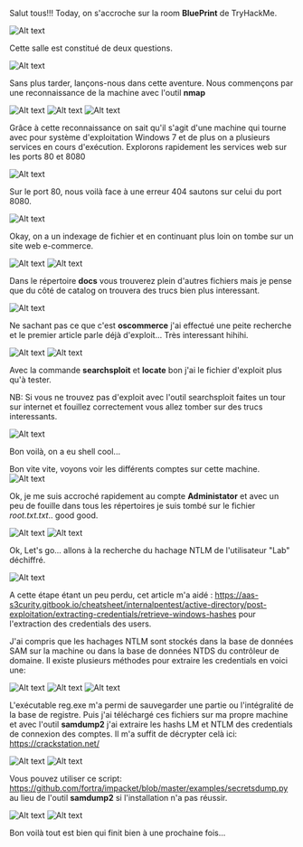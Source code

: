 Salut tous!!!
Today, on s'accroche sur la room **BluePrint** de TryHackMe.

![Alt text](image/blueprint0.png)

Cette salle est constitué de deux questions.

![Alt text](image/blueprint1.png)

Sans plus tarder, lançons-nous dans cette aventure. Nous commençons par une reconnaissance de la machine avec l'outil **nmap**

![Alt text](image/blueprint2.png)
![Alt text](image/blueprint3.png)
![Alt text](image/blueprint4.png)

Grâce à cette reconnaissance on sait qu'il s'agit d'une machine qui tourne avec pour système d'exploitation Windows 7 et de plus on a plusieurs services en cours d'exécution. Explorons rapidement les services web sur les ports 80 et 8080

![Alt text](image/blueprint5.png)

Sur le port 80, nous voilà face à une erreur 404 sautons sur celui du port 8080.

![Alt text](image/blueprint6.png)

Okay, on a un indexage de fichier et en continuant plus loin on tombe sur un site web e-commerce.

![Alt text](image/blueprint7.png)
![Alt text](image/blueprint8.png)

Dans le répertoire **docs** vous trouverez plein d'autres fichiers mais je pense que du côté de catalog on trouvera des trucs bien plus interessant.

![Alt text](image/blueprint9.png)

Ne sachant pas ce que c'est **oscommerce** j'ai effectué une peite recherche et le premier article parle déjà d'exploit... Très interessant hihihi.

![Alt text](image/blueprint10.png)
![Alt text](image/blueprint11.png)

Avec la commande **searchsploit** et **locate** bon j'ai le fichier d'exploit plus qu'à tester.

NB: Si vous ne trouvez pas d'exploit avec l'outil searchsploit faites un tour sur internet et fouillez correctement vous allez tomber sur des trucs interessants.

![Alt text](image/blueprint12.png)

Bon voilà, on a eu shell cool...

Bon vite vite, voyons voir les différents comptes sur cette machine.
![Alt text](image/blueprint13.png)

Ok, je me suis accroché rapidement au compte **Administator** et avec un peu de fouille dans tous les répertoires je suis tombé sur le fichier *root.txt.txt*.. good good.

![Alt text](image/blueprint14.png)
![Alt text](image/blueprint15.png)

Ok, Let's go... allons à la recherche du hachage NTLM de l'utilisateur "Lab" déchiffré.

![Alt text](image/blueprint16.png)

A cette étape étant un peu perdu, cet article m'a aidé : https://aas-s3curity.gitbook.io/cheatsheet/internalpentest/active-directory/post-exploitation/extracting-credentials/retrieve-windows-hashes pour l'extraction des credentials des users.

J'ai compris que les hachages NTLM sont stockés dans la base de données SAM sur la machine ou dans la base de données NTDS du contrôleur de domaine. Il existe plusieurs méthodes pour extraire les credentials en voici une:

![Alt text](image/blueprint17.png)
![Alt text](image/blueprint18.png)
![Alt text](image/blueprint19.png)

L'exécutable reg.exe m'a permi de sauvegarder une partie ou l'intégralité de la base de registre. Puis j'ai téléchargé ces fichiers sur ma propre machine et avec l'outil **samdump2** j'ai extraire les hashs LM et NTLM des credentials de connexion des comptes. Il m'a suffit de décrypter celà ici: https://crackstation.net/

![Alt text](image/blueprint20.png)
![Alt text](image/blueprint21.png)

Vous pouvez utiliser ce script: https://github.com/fortra/impacket/blob/master/examples/secretsdump.py au lieu de l'outil **samdump2** si l'installation n'a pas réussir.

![Alt text](image/blueprint22.png)
![Alt text](image/blueprint23.png)

Bon voilà tout est bien qui finit bien à une prochaine fois...
